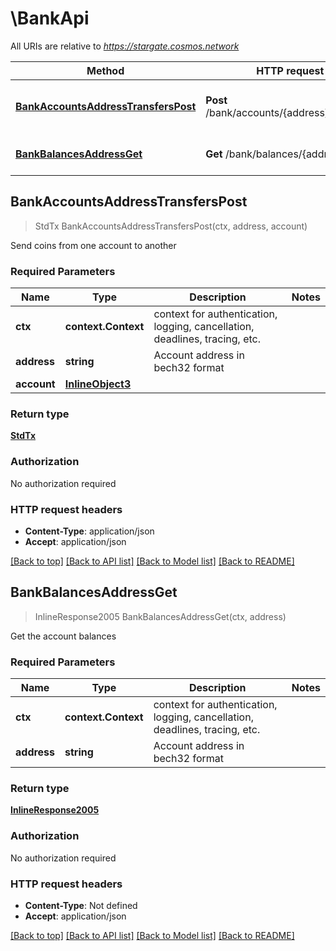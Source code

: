 # \BankApi

All URIs are relative to *https://stargate.cosmos.network*

Method | HTTP request | Description
------------- | ------------- | -------------
[**BankAccountsAddressTransfersPost**](BankApi.md#BankAccountsAddressTransfersPost) | **Post** /bank/accounts/{address}/transfers | Send coins from one account to another
[**BankBalancesAddressGet**](BankApi.md#BankBalancesAddressGet) | **Get** /bank/balances/{address} | Get the account balances



## BankAccountsAddressTransfersPost

> StdTx BankAccountsAddressTransfersPost(ctx, address, account)

Send coins from one account to another

### Required Parameters


Name | Type | Description  | Notes
------------- | ------------- | ------------- | -------------
**ctx** | **context.Context** | context for authentication, logging, cancellation, deadlines, tracing, etc.
**address** | **string**| Account address in bech32 format | 
**account** | [**InlineObject3**](InlineObject3.md)|  | 

### Return type

[**StdTx**](StdTx.md)

### Authorization

No authorization required

### HTTP request headers

- **Content-Type**: application/json
- **Accept**: application/json

[[Back to top]](#) [[Back to API list]](../README.md#documentation-for-api-endpoints)
[[Back to Model list]](../README.md#documentation-for-models)
[[Back to README]](../README.md)


## BankBalancesAddressGet

> InlineResponse2005 BankBalancesAddressGet(ctx, address)

Get the account balances

### Required Parameters


Name | Type | Description  | Notes
------------- | ------------- | ------------- | -------------
**ctx** | **context.Context** | context for authentication, logging, cancellation, deadlines, tracing, etc.
**address** | **string**| Account address in bech32 format | 

### Return type

[**InlineResponse2005**](inline_response_200_5.md)

### Authorization

No authorization required

### HTTP request headers

- **Content-Type**: Not defined
- **Accept**: application/json

[[Back to top]](#) [[Back to API list]](../README.md#documentation-for-api-endpoints)
[[Back to Model list]](../README.md#documentation-for-models)
[[Back to README]](../README.md)

